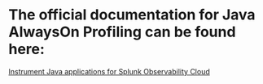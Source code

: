 # The official documentation for Java AlwaysOn Profiling can be found here:

[Instrument Java applications for Splunk Observability Cloud](https://quickdraw.splunk.com/redirect/?product=Observability&version=current&location=profiling.gdi)
